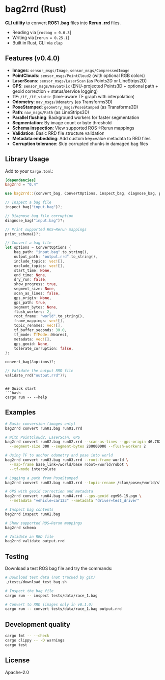 # bag2rrd (Rust)

**CLI utility** to convert **ROS1 .bag** files into **Rerun .rrd** files.

- Reading via [`rosbag = 0.6.3`]
- Writing via [`rerun = 0.25.1`]
- Built in Rust, CLI via `clap`

## Features (v0.4.0)

- **Images**: `sensor_msgs/Image`, `sensor_msgs/CompressedImage`
- **PointClouds**: `sensor_msgs/PointCloud2` (with optional RGB colors)
- **LaserScans**: `sensor_msgs/LaserScan` (as Points2D or LineStrips2D)
- **GPS**: `sensor_msgs/NavSatFix` (ENU-projected Points3D + optional path + geoid correction + status/service logging)
- **TF**: `/tf`, `/tf_static` (time-aware TF graph with interpolation)
- **Odometry**: `nav_msgs/Odometry` (as Transforms3D)
- **PoseStamped**: `geometry_msgs/PoseStamped` (as Transforms3D)
- **Path**: `nav_msgs/Path` (as LineStrips3D)
- **Parallel flushing**: Background workers for faster segmentation
- **Segmentation**: By image count or byte threshold
- **Schema inspection**: View supported ROS→Rerun mappings
- **Validation**: Basic RRD file structure validation
- **Metadata embedding**: Add custom key=value metadata to RRD files
- **Corruption tolerance**: Skip corrupted chunks in damaged bag files

## Library Usage

Add to your `Cargo.toml`:

```toml
[dependencies]
bag2rrd = "0.4"
```

```rust
use bag2rrd::{convert_bag, ConvertOptions, inspect_bag, diagnose_bag, print_schema, validate_rrd, TfMode};

// Inspect a bag file
inspect_bag("input.bag")?;

// Diagnose bag file corruption
diagnose_bag("input.bag")?;

// Print supported ROS→Rerun mappings
print_schema()?;

// Convert a bag file
let options = ConvertOptions {
    bag_path: "input.bag".to_string(),
    output_path: "output.rrd".to_string(),
    include_topics: vec![],
    exclude_topics: vec![],
    start_time: None,
    end_time: None,
    dry_run: false,
    show_progress: true,
    segment_size: None,
    scan_as_lines: false,
    gps_origin: None,
    gps_path: true,
    segment_bytes: None,
    flush_workers: 2,
    root_frame: "world".to_string(),
    frame_mappings: vec![],
    topic_renames: vec![],
    tf_buffer_seconds: 30.0,
    tf_mode: TfMode::Nearest,
    metadata: vec![],
    gps_geoid: None,
    tolerate_corruption: false,
};

convert_bag(&options)?;

// Validate the output RRD file
validate_rrd("output.rrd")?;
```
```

## Quick start
```bash
cargo run -- --help
```

## Examples

```bash
# Basic conversion (images only)
bag2rrd convert run01.bag run01.rrd

# With PointCloud2, LaserScan, GPS
bag2rrd convert run02.bag run02.rrd --scan-as-lines --gps-origin 46.7821,-71.2740,90 \
  --segment-size 300 --segment-bytes 200000000 --flush-workers 2

# Using TF to anchor odometry and pose into world
bag2rrd convert run03.bag run03.rrd --root-frame world \
  --map-frame base_link=/world/base robot=/world/robot \
  --tf-mode interpolate

# Logging a path from PoseStamped
bag2rrd convert run03.bag run03.rrd --topic-rename /slam/pose=/world/slam_pose

# GPS with geoid correction and metadata
bag2rrd convert run04.bag run04.rrd --gps-geoid egm96-15.pgm \
  --metadata "vehicle=car123" --metadata "driver=test_driver"

# Inspect bag contents
bag2rrd inspect run02.bag

# Show supported ROS→Rerun mappings
bag2rrd schema

# Validate an RRD file
bag2rrd validate output.rrd
```

## Testing

Download a test ROS bag file and try the commands:

```bash
# Download test data (not tracked by git)
./tests/download_test_bag.sh

# Inspect the bag file
cargo run -- inspect tests/data/race_1.bag

# Convert to RRD (images only in v0.1.0)
cargo run -- convert tests/data/race_1.bag output.rrd
```

## Development quality

```bash
cargo fmt -- --check
cargo clippy -- -D warnings
cargo test
```

## License

Apache-2.0
